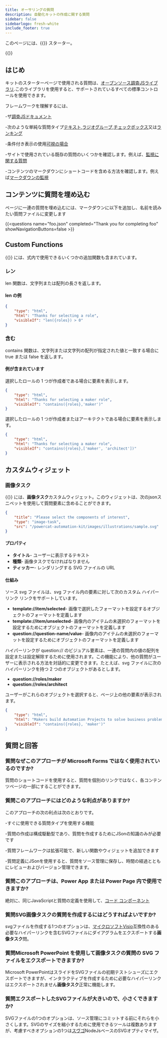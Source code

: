 ```yaml
---
title: オーサリングの質問
description: 自動化キットの作成に関する質問
sidebar: false
sidebarlogo: fresh-white
include_footer: true
---
```

このページには、{{<product-name>}} スターター。

{{<toc>}}

## はじめ

キットのスターターページで使用される質問は、[オープンソース調査JSライブラリ](https://github.com/surveyjs/survey-library).このライブラリを使用すると、サポートされているすべての標準コントロールを使用できます。

フレームワークを理解するには、

-ザ[調査JSドキュメント](https://surveyjs.io/form-library/documentation/overview)

-次のような単純な質問タイプ[テキスト](https://surveyjs.io/form-library/examples/questiontype-text/reactjs),[ラジオグループ](https://surveyjs.io/form-library/examples/questiontype-radiogroup/reactjs),[チェックボックス](https://surveyjs.io/form-library/examples/questiontype-checkbox/reactjs)又は[ランキング](https://surveyjs.io/form-library/examples/questiontype-ranking/reactjs)

-条件付き表示の使用[可視の場合](https://surveyjs.io/form-library/examples/condition-kids/reactjs)

-サイトで使用されている既存の質問のいくつかを確認します。例えば、[監視に関する質問](https://github.com/microsoft/powercat-automation-kit/blob/gh-pages/site/content/monitoring.json)

-コンテンツのマークダウンにショートコードを含める方法を確認します。例えば[マークダウンの監視](https://raw.githubusercontent.com/microsoft/powercat-automation-kit/gh-pages/site/content/monitoring-compare.md)

## コンテンツに質問を埋め込む

ページに一連の質問を埋め込むには、マークダウンに以下を追加し、名前を読みたい質問ファイルに変更します

{{\<questions name="foo.json" completed="Thank you for completing foo" showNavigationButtons=false \>}}

## Custom Functions

{{<product-name>}} には、式内で使用できるいくつかの追加関数も含まれています。

### レン

len 関数は、文字列または配列の長さを返します。

#### len の例

```json
{
    "type": "html",
    "html": "Thanks for selecting a role",
    "visibleIf": "len({roles}) > 0"
}
```

### 含む

contains 関数は、文字列または文字列の配列が指定された値と一致する場合に true または false を返します。

#### 例が含まれています

選択したロールの 1 つが作成者である場合に要素を表示します。

```json
{
    "type": "html",
    "html": "Thanks for selecting a maker role",
    "visibleIf": "contains({roles},'maker')"
}
```

選択したロールの 1 つが作成者またはアーキテクトである場合に要素を表示します。

```json
{
    "type": "html",
    "html": "Thanks for selecting a maker role",
    "visibleIf": "contains({roles},['maker', 'architect'])"
}
```

## カスタムウィジェット

### 画像タスク

{{<product-name>}} には、**画像タスク**カスタムウィジェット。このウィジェットは、次のjsonスニペットを使用して質問要素に含めることができます。

```json
{
    "title": "Please select the components of interest",
    "type": "image-task",
    "src": "/powercat-automation-kit/images/illustrations/sample.svg"
}
```

#### プロパティ

- **タイトル**- ユーザーに表示するテキスト
- **種類**- 画像タスクでなければなりません
- **ティッカー**- レンダリングする SVG ファイルの URL

#### 仕組み

ソース svg ファイルは、svg ファイル内の要素に対して次のカスタム ハイパーリンク リンクをサポートしています。

- **template://item/selected**- 画像で選択したフォーマットを設定するオブジェクトのフォーマットを定義します
- **template://item/unselected**- 画像内のアイテムの未選択のフォーマットを設定するためにオブジェクトのフォーマットを定義します
- **question://question-name/value**- 画像内のアイテムの未選択のフォーマットを設定するためにオブジェクトのフォーマットを定義します

ハイパーリンクが question:// のビジュアル要素は、一連の質問内の値の配列を設定または設定解除するために使用されます。この機能により、他の質問がユーザーに表示される方法を対話的に変更できます。たとえば、svg ファイルに次のハイパーリンクを持つ 2 つのオブジェクトがあるとします。

- **question://roles/maker**
- **question://roles/architect**

ユーザーがこれらのオブジェクトを選択すると、ページ上の他の要素が表示されます。

```json
{
    "type": "html",
    "html": "Makers build Automation Projects to solve business problems",
    "visibleIf": "contains({roles}, 'maker')"
}
```

## 質問と回答

### **質問**なぜこのアプローチが Microsoft Forms ではなく使用されているのですか?

質問のショートコードを使用すると、質問を個別のリンクではなく、各コンテンツページの一部にすることができます。

### **質問**このアプローチにはどのような利点がありますか?

このアプローチの次の利点は次のとおりです。

-すぐに使用できる質問タイプを使用する機能

-質問の作成は構成駆動型であり、質問を作成するためにJSonの知識のみが必要です

-質問フレームワークは拡張可能で、新しい関数やウィジェットを追加できます

-質問定義にJSonを使用すると、質問をソース管理に保存し、時間の経過とともにレビューおよびバージョン管理できます。

### **質問**このアプローチは、Power App または Power Page 内で使用できますか?

絶対に、同じJavaScriptと質問の定義を使用して、[コード コンポーネント](https://learn.microsoft.com/power-apps/developer/component-framework/custom-controls-overview)

### **質問**SVG画像タスクの質問を作成するにはどうすればよいですか?

svgファイルを作成する1つのオプションは、[マイクロソフトVisio](https://www.microsoft.com/microsoft-365/visio/)互換性のある必要なハイパーリンクを含むSVGファイルにダイアグラムをエクスポートする**画像タスク**問。

### **質問**Microsoft PowerPoint を使用して画像タスクの質問の SVG ファイルをエクスポートできますか?

Microsoft PowerPointはスライドをSVGファイルの初期テストシューズにエクスポートできますが、インタラクティブを作成するために必要なハイパーリンクはエクスポートされません**画像タスク**正常に機能します。

### **質問**エクスポートしたSVGファイルが大きいので、小さくできますか?

SVGファイルの1つのオプションは、ソース管理にコミットする前にそれらを小さくします。SVGのサイズを縮小するために使用できるツールは複数ありますが、考慮すべきオプションの1つは[スヴゴ](https://github.com/svg/svgo)NodeJsベースのSVGオプティマイザ。
